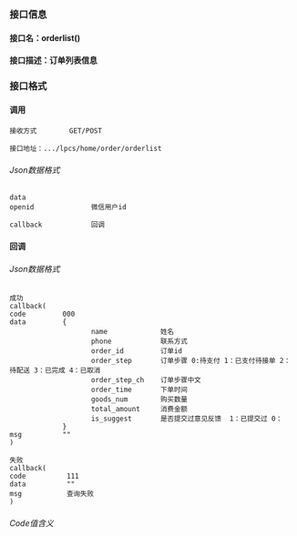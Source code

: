 ### 接口信息
#### 接口名：orderlist()
#### 接口描述：订单列表信息

### 接口格式

#### 调用

```
接收方式        GET/POST
```

```
接口地址：.../lpcs/home/order/orderlist
```

###### Json数据格式
```
data
openid              微信用户id  

callback            回调
```

#### 回调
###### Json数据格式

```
成功
callback(
code         000
data         {
                    name             姓名
                    phone            联系方式
                    order_id         订单id 
                    order_step       订单步骤 0:待支付 1：已支付待接单 2：待配送 3：已完成 4：已取消
                    order_step_ch    订单步骤中文
                    order_time       下单时间
                    goods_num        购买数量
                    total_amount     消费金额
                    is_suggest       是否提交过意见反馈  1：已提交过 0：         
             }
msg          ""
)
```

```
失败
callback(
code          111
data          ""
msg           查询失败
)
```

###### Code值含义

```
```